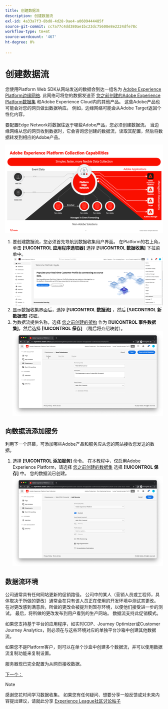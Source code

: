 ```yaml
---
title: 创建数据流
description: 创建数据流
exl-id: 4a33a7f3-8bd8-4d28-9ae4-a0609444485f
source-git-commit: cc7a77c4dd380ae1bc23dc75608e8e2224dfe78c
workflow-type: tm+mt
source-wordcount: '467'
ht-degree: 0%

---
```


# 创建数据流

您使用Platform Web SDK从网站发送的数据会到达一组名为 [Adobe Experience Platform边缘网络](https://business.adobe.com/products/experience-platform/experience-platform-edge-network.html). 此网络可将您的数据发送至 [您之前创建的Adobe Experience Platform数据集](create-a-schema.md) 和Adobe Experience Cloud内的其他产品。 这些Adobe产品也可能会对您的网页做出数据响应。 例如，边缘网络可能会从Adobe Target返回个性化内容。

要配置Edge Network将数据往返于哪些Adobe产品，您必须创建数据流。 当边缘网络从您的网页收到数据时，它会咨询您创建的数据流，读取其配置，然后将数据转发到相应的Adobe产品。

![数据流产品配置](../assets/datastream-diagram.png)

1. 要创建数据流，您必须首先导航到数据收集用户界面。 在Platform的右上角，单击 **[!UICONTROL 应用程序选取器]** 选择 **[!UICONTROL 数据收集]** 下拉菜单中。
   ![“数据收集”菜单](../assets/data-collection-menu.png)
1. 显示数据收集界面后，选择 **[!UICONTROL 数据流]** ，然后 **[!UICONTROL 新数据流]** 按钮。
1. 为数据流提供名称，选择 [您之前创建的架构](create-a-schema.md) 作为 **[!UICONTROL 事件数据集]**，然后选择 **[!UICONTROL 保存]** （稍后将介绍映射）。
   ![数据流名称和描述](../assets/datastream-name-description.png)

## 向数据流添加服务

利用下一个屏幕，可添加哪些Adobe产品和服务应从您的网站接收您发送的数据。

1. 选择 **[!UICONTROL 添加服务]** 命令。 在本教程中，仅启用Adobe Experience Platform，请选择 [您之前创建的数据集](create-a-dataset.md) 选择 **[!UICONTROL 保存]** 中。 您的数据流已创建。
   ![数据流产品配置](../assets/datastream-product-configuration.png)

## 数据流环境

公司通常具有任何网站更新的促销路径。 公司中的某人（营销人员或工程师，具体取决于所做的更改）通常会在只有该人员正在使用的开发环境中测试其更改。 在对更改感到满意后，所做的更改会被提升到暂存环境，以便他们接受进一步的测试。 最后，将所做的更改发布到用户看到的生产网站。 数据流支持此促销模式。

如果您支持基于平台的应用程序，如实时CDP、Journey Optimizer或Customer Journey Analytics，则必须在与这些环境对应的单独平台沙箱中创建其他数据流。

如果您不是Platform客户，则可以在单个沙盒中创建多个数据流，并可以使用数据流复制功能来复制设置。

服务器现已完全配置为从网页接收数据。

[下一个： ](../configure-the-client/whats-a-data-layer.md)

>[!NOTE]
>
>感谢您花时间学习数据收集。 如果您有任何疑问、想要分享一般反馈或对未来内容提出建议，请就此分享 [Experience League社区讨论帖子](https://experienceleaguecommunities.adobe.com/t5/adobe-experience-platform-launch/tutorial-discussion-use-adobe-experience-platform-data/m-p/543877)
